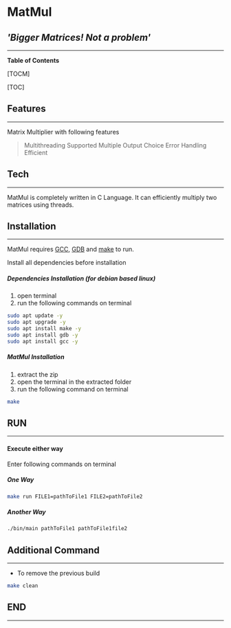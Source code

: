 <!---
	Open this file in Web Browser with Markdown File Extension or MD File Viewer Application to read properly
	Otherwise Summary of this file
	1. Extract the zip
	2. Open terminal in extracted folder
	3. Installation: make
	4. Run:
    $ make run
    or
    $ make run FILE1=pathToFile1 FILE2=pathToFile2
-->

# MatMul

## ___'Bigger Matrices! Not a problem'___
-------------

**Table of Contents**

[TOCM]

[TOC]

## Features
-------------
Matrix Multiplier with following features
> Multithreading Supported
> Multiple Output Choice
> Error Handling
> Efficient



## Tech
-------------
MatMul is completely written in C Language.
It can efficiently multiply two matrices using threads.

## Installation
-------------

MatMul requires [GCC](https://www.gnu.org/software/gcc/), [GDB](https://www.gnu.org/software/gdb/) and [make](https://www.gnu.org/software/make/) to run.

Install all dependencies before installation

##### Dependencies Installation (for debian based linux)
1. open terminal
2. run the following commands on terminal
```sh
sudo apt update -y
sudo apt upgrade -y
sudo apt install make -y
sudo apt install gdb -y
sudo apt install gcc -y
```

##### MatMul Installation
1. extract the zip
2. open the terminal in the extracted folder
3. run the following command on terminal
 ```sh
make
```


## RUN
-------------

#### Execute either way
Enter following commands on terminal

##### One Way
 ```sh
make run FILE1=pathToFile1 FILE2=pathToFile2
```
##### Another Way
 ```sh
./bin/main pathToFile1 pathToFile1file2
```

## Additional Command
-------------
- To remove the previous build
```sh
make clean
```

## END
-------------

